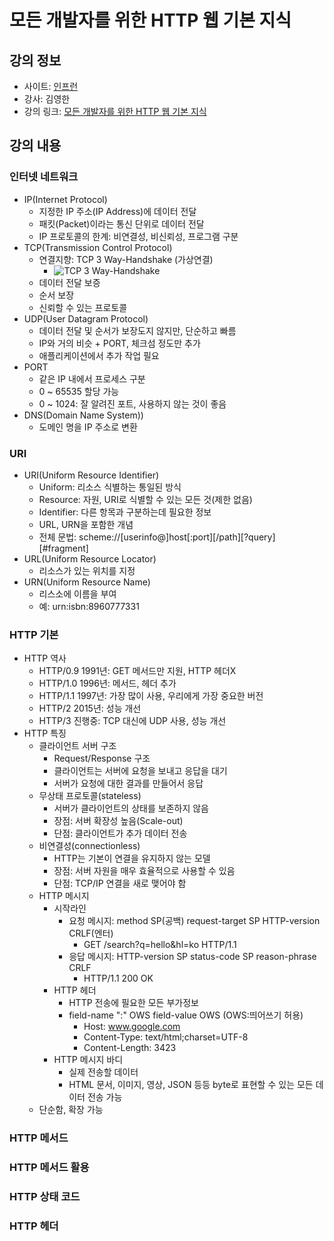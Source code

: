 # 모든 개발자를 위한 HTTP 웹 기본 지식

## 강의 정보

- 사이트: [인프런](https://www.inflearn.com/)
- 강사: 김영한
- 강의 링크: [모든 개발자를 위한 HTTP 웹 기본 지식](https://www.inflearn.com/course/http-%EC%9B%B9-%EB%84%A4%ED%8A%B8%EC%9B%8C%ED%81%AC)

## 강의 내용

### 인터넷 네트워크

- IP(Internet Protocol)
  - 지정한 IP 주소(IP Address)에 데이터 전달
  - 패킷(Packet)이라는 통신 단위로 데이터 전달
  - IP 프로토콜의 한계: 비연결성, 비신뢰성, 프로그램 구분
- TCP(Transmission Control Protocol)
  - 연결지향: TCP 3 Way-Handshake (가상연결)
    - ![TCP 3 Way-Handshake](https://user-images.githubusercontent.com/35869083/106898702-dcc9b180-6737-11eb-9347-d174e7d24c5f.png)
  - 데이터 전달 보증
  - 순서 보장
  - 신뢰할 수 있는 프로토콜
- UDP(User Datagram Protocol)
  - 데이터 전달 및 순서가 보장도지 않지만, 단순하고 빠름
  - IP와 거의 비슷 + PORT, 체크섬 정도만 추가
  - 애플리케이션에서 추가 작업 필요
- PORT
  - 같은 IP 내에서 프로세스 구분
  - 0 ~ 65535 할당 가능
  - 0 ~ 1024: 잘 알려진 포트, 사용하지 않는 것이 좋음
- DNS(Domain Name System))
  - 도메인 명을 IP 주소로 변환

### URI

- URI(Uniform Resource Identifier)
  - Uniform: 리소스 식별하는 통일된 방식
  - Resource: 자원, URI로 식별할 수 있는 모든 것(제한 없음)
  - Identifier: 다른 항목과 구분하는데 필요한 정보
  - URL, URN을 포함한 개념
  - 전체 문법: scheme://[userinfo@]host[:port][/path][?query][#fragment]
- URL(Uniform Resource Locator)
  - 리소스가 있는 위치를 지정
- URN(Uniform Resource Name)
  - 리스소에 이름을 부여
  - 예: urn:isbn:8960777331

### HTTP 기본

- HTTP 역사
  - HTTP/0.9 1991년: GET 메서드만 지원, HTTP 헤더X
  - HTTP/1.0 1996년: 메서드, 헤더 추가
  - HTTP/1.1 1997년: 가장 많이 사용, 우리에게 가장 중요한 버전
  - HTTP/2 2015년: 성능 개선
  - HTTP/3 진행중: TCP 대신에 UDP 사용, 성능 개선
- HTTP 특징
  - 클라이언트 서버 구조
    - Request/Response 구조
    - 클라이언트는 서버에 요청을 보내고 응답을 대기
    - 서버가 요청에 대한 결과를 만들어서 응답
  - 무상태 프로토콜(stateless)
    - 서버가 클라이언트의 상태를 보존하지 않음
    - 장점: 서버 확장성 높음(Scale-out)
    - 단점: 클라이언트가 추가 데이터 전송
  - 비연결성(connectionless)
    - HTTP는 기본이 연결을 유지하지 않는 모델
    - 장점: 서버 자원을 매우 효율적으로 사용할 수 있음
    - 단점: TCP/IP 연결을 새로 맺어야 함
  - HTTP 메시지
    - 시작라인
      - 요청 메시지: method SP(공백) request-target SP HTTP-version CRLF(엔터)
        - GET /search?q=hello&hl=ko HTTP/1.1
      - 응답 메시지: HTTP-version SP status-code SP reason-phrase CRLF
        - HTTP/1.1 200 OK
    - HTTP 헤더
      - HTTP 전송에 필요한 모든 부가정보
      - field-name ":" OWS field-value OWS (OWS:띄어쓰기 허용)
        - Host: www.google.com
        - Content-Type: text/html;charset=UTF-8
        - Content-Length: 3423
    - HTTP 메시지 바디
      - 실제 전송할 데이터
      - HTML 문서, 이미지, 영상, JSON 등등 byte로 표현할 수 있는 모든 데이터 전송 가능
  - 단순함, 확장 가능

### HTTP 메서드

### HTTP 메서드 활용

### HTTP 상태 코드

### HTTP 헤더
